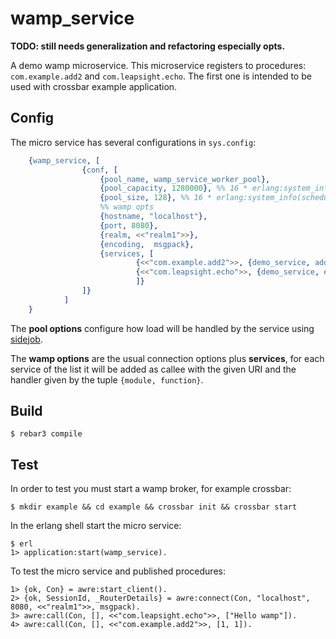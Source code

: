# wamp_service

__TODO: still needs generalization and refactoring especially opts.__

A demo wamp microservice. This microservice registers to procedures: `com.example.add2` and `com.leapsight.echo`. The first one is intended to be used with crossbar example application.

## Config
The micro service has several configurations in `sys.config`:

```erlang
    {wamp_service, [
                {conf, [
                    {pool_name, wamp_service_worker_pool},
                    {pool_capacity, 1280000}, %% 16 * erlang:system_info(schedulers) * 10000
                    {pool_size, 128}, %% 16 * erlang:system_info(schedulers)
                    %% wamp opts
                    {hostname, "localhost"},
                    {port, 8080},
                    {realm, <<"realm1">>},
                    {encoding,  msgpack},
                    {services, [
                            {<<"com.example.add2">>, {demo_service, add}},
                            {<<"com.leapsight.echo">>, {demo_service, echo}}
                            ]}
                ]}
            ]
    }
```


The __pool options__ configure how load will be handled by the service using [sidejob](https://github.com/basho/sidejob). 

The __wamp options__ are the usual connection options plus __services__, for each service of the list it will be added as callee with the given URI and the handler given by the tuple `{module, function}`.

## Build

    $ rebar3 compile

## Test

In order to test you must start a wamp broker, for example crossbar:

    $ mkdir example && cd example && crossbar init && crossbar start

In the erlang shell start the micro service:

    $ erl
    1> application:start(wamp_service).

To test the micro service and published procedures:

    1> {ok, Con} = awre:start_client().
    2> {ok, SessionId, _RouterDetails} = awre:connect(Con, "localhost", 8080, <<"realm1">>, msgpack).
    3> awre:call(Con, [], <<"com.leapsight.echo">>, ["Hello wamp"]).
    4> awre:call(Con, [], <<"com.example.add2">>, [1, 1]).
